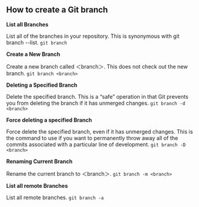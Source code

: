 ## How to create a Git branch
**List all Branches**

List all of the branches in your repository. This is synonymous with git branch --list.
`git branch`

**Create a New Branch**

Create a new branch called ＜branch＞. This does not check out the new branch.
`git branch <branch>`

**Deleting a Specified Branch**

Delete the specified branch. This is a “safe” operation in that Git prevents you from deleting the branch if it has unmerged changes.
`git branch -d <branch>`

**Force deleting a specified Branch**

Force delete the specified branch, even if it has unmerged changes. This is the command to use if you want to permanently throw away all of the commits associated with a particular line of development.
`git branch -D <branch>`

**Renaming Current Branch**

Rename the current branch to ＜branch＞.
`git branch -m <branch>`

**List all remote Branches**

List all remote branches. 
`git branch -a`
